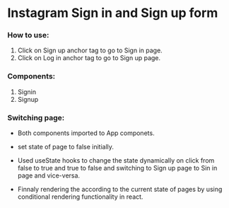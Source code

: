 # Instagram Sign in and Sign up form

### How to use:
1. Click on Sign up anchor tag to go to Sign in page.
2. Click on Log in anchor tag to go to Sign up page.

### Components:
1. Signin
2. Signup

### Switching page:

- Both components imported to App componets.

- set state of page to false initially.

- Used useState hooks to change the state dynamically on click from false to true 
  and true to false and switching to Sign up page to Sin in page and vice-versa.

- Finnaly rendering the according to the current state of pages by using conditional 
  rendering functionality in react.
